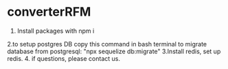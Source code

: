 # converterRFM
1. Install packages 
with
npm i 

2.to setup postgres DB
copy this command in bash terminal to migrate database from postgresql: "npx sequelize db:migrate"
3.Install redis, set up redis.
4. if questions, please contact us.
 
